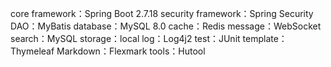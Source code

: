 core framework：Spring Boot 2.7.18
security framework：Spring Security
DAO：MyBatis
database：MySQL 8.0
cache：Redis
message：WebSocket
search：MySQL 
storage：local 
log：Log4j2
test：JUnit
template：Thymeleaf
Markdown：Flexmark
tools：Hutool
